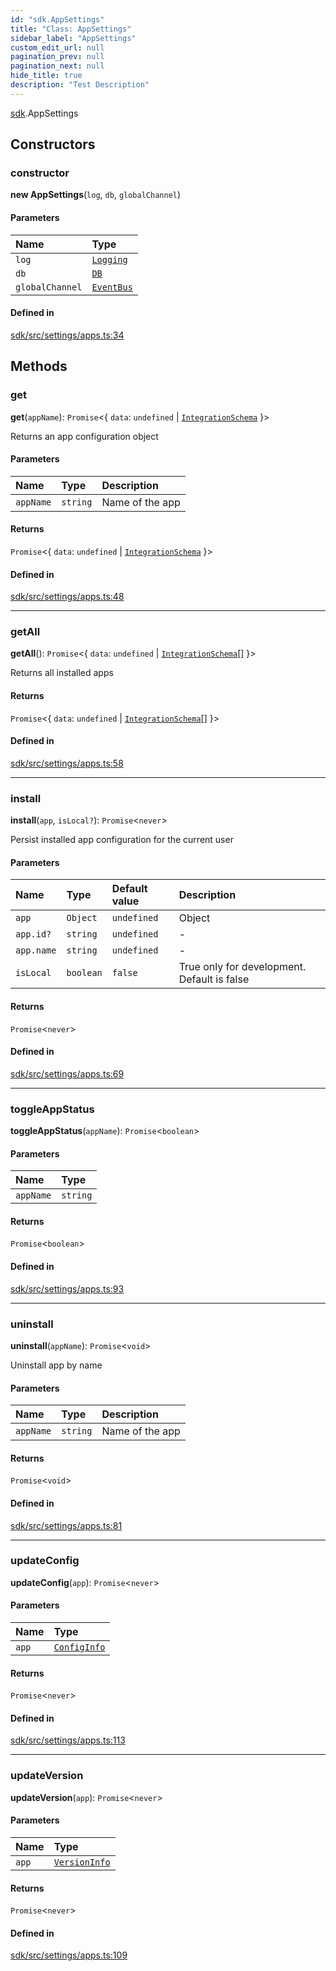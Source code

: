 ```yaml
---
id: "sdk.AppSettings"
title: "Class: AppSettings"
sidebar_label: "AppSettings"
custom_edit_url: null
pagination_prev: null
pagination_next: null
hide_title: true
description: "Test Description"
---
```


[sdk](../modules/sdk.md).AppSettings

## Constructors

### constructor

**new AppSettings**(`log`, `db`, `globalChannel`)

#### Parameters

| Name | Type |
| :------ | :------ |
| `log` | [`Logging`](sdk.Logging.md) |
| `db` | [`DB`](sdk.DB.md) |
| `globalChannel` | [`EventBus`](sdk.EventBus.md) |

#### Defined in

[sdk/src/settings/apps.ts:34](https://github.com/AKASHAorg/akasha-core/blob/21e566cd/libs/sdk/src/settings/apps.ts#L34)

## Methods

### get

**get**(`appName`): `Promise`<{ `data`: `undefined` \| [`IntegrationSchema`](../interfaces/sdk.IntegrationSchema.md)  }\>

Returns an app configuration object

#### Parameters

| Name | Type | Description |
| :------ | :------ | :------ |
| `appName` | `string` | Name of the app |

#### Returns

`Promise`<{ `data`: `undefined` \| [`IntegrationSchema`](../interfaces/sdk.IntegrationSchema.md)  }\>

#### Defined in

[sdk/src/settings/apps.ts:48](https://github.com/AKASHAorg/akasha-core/blob/21e566cd/libs/sdk/src/settings/apps.ts#L48)

___

### getAll

**getAll**(): `Promise`<{ `data`: `undefined` \| [`IntegrationSchema`](../interfaces/sdk.IntegrationSchema.md)[]  }\>

Returns all installed apps

#### Returns

`Promise`<{ `data`: `undefined` \| [`IntegrationSchema`](../interfaces/sdk.IntegrationSchema.md)[]  }\>

#### Defined in

[sdk/src/settings/apps.ts:58](https://github.com/AKASHAorg/akasha-core/blob/21e566cd/libs/sdk/src/settings/apps.ts#L58)

___

### install

**install**(`app`, `isLocal?`): `Promise`<`never`\>

Persist installed app configuration for the current user

#### Parameters

| Name | Type | Default value | Description |
| :------ | :------ | :------ | :------ |
| `app` | `Object` | `undefined` | Object |
| `app.id?` | `string` | `undefined` | - |
| `app.name` | `string` | `undefined` | - |
| `isLocal` | `boolean` | `false` | True only for development. Default is false |

#### Returns

`Promise`<`never`\>

#### Defined in

[sdk/src/settings/apps.ts:69](https://github.com/AKASHAorg/akasha-core/blob/21e566cd/libs/sdk/src/settings/apps.ts#L69)

___

### toggleAppStatus

**toggleAppStatus**(`appName`): `Promise`<`boolean`\>

#### Parameters

| Name | Type |
| :------ | :------ |
| `appName` | `string` |

#### Returns

`Promise`<`boolean`\>

#### Defined in

[sdk/src/settings/apps.ts:93](https://github.com/AKASHAorg/akasha-core/blob/21e566cd/libs/sdk/src/settings/apps.ts#L93)

___

### uninstall

**uninstall**(`appName`): `Promise`<`void`\>

Uninstall app by name

#### Parameters

| Name | Type | Description |
| :------ | :------ | :------ |
| `appName` | `string` | Name of the app |

#### Returns

`Promise`<`void`\>

#### Defined in

[sdk/src/settings/apps.ts:81](https://github.com/AKASHAorg/akasha-core/blob/21e566cd/libs/sdk/src/settings/apps.ts#L81)

___

### updateConfig

**updateConfig**(`app`): `Promise`<`never`\>

#### Parameters

| Name | Type |
| :------ | :------ |
| `app` | [`ConfigInfo`](../interfaces/sdk.ConfigInfo.md) |

#### Returns

`Promise`<`never`\>

#### Defined in

[sdk/src/settings/apps.ts:113](https://github.com/AKASHAorg/akasha-core/blob/21e566cd/libs/sdk/src/settings/apps.ts#L113)

___

### updateVersion

**updateVersion**(`app`): `Promise`<`never`\>

#### Parameters

| Name | Type |
| :------ | :------ |
| `app` | [`VersionInfo`](../interfaces/sdk.VersionInfo.md) |

#### Returns

`Promise`<`never`\>

#### Defined in

[sdk/src/settings/apps.ts:109](https://github.com/AKASHAorg/akasha-core/blob/21e566cd/libs/sdk/src/settings/apps.ts#L109)
